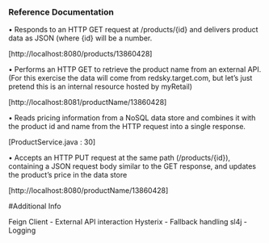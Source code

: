 ### Reference Documentation

•	Responds to an HTTP GET request at /products/{id} and delivers product data as JSON (where {id} will be a number. 

[http://localhost:8080/products/13860428] 


•	Performs an HTTP GET to retrieve the product name from an external API. (For this exercise the data will come from redsky.target.com, but let’s just pretend this is an internal resource hosted by myRetail) 

[http://localhost:8081/productName/13860428]


•	Reads pricing information from a NoSQL data store and combines it with the product id and name from the HTTP request into a single response. 

[ProductService.java : 30]


•   Accepts an HTTP PUT request at the same path (/products/{id}), containing a JSON request body similar to the GET response, and updates the product’s price in the data store

[http://localhost:8080/productName/13860428]



#Additional Info

Feign Client - External API interaction
Hysterix - Fallback handling
sl4j - Logging
